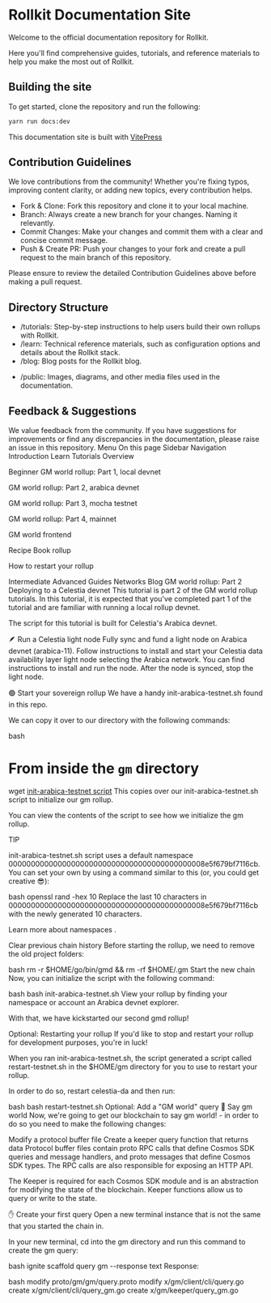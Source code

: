 
# Rollkit Documentation Site

Welcome to the official documentation repository for Rollkit.

Here you'll find comprehensive guides, tutorials, and reference materials to help you make the most out of Rollkit.

## Building the site

To get started, clone the repository and run the following:

```bash
yarn run docs:dev
```

This documentation site is built with [VitePress](https://vitepress.dev)

## Contribution Guidelines

We love contributions from the community! Whether you're fixing typos, improving content clarity, or adding new topics, every contribution helps.

* Fork & Clone: Fork this repository and clone it to your local machine.
* Branch: Always create a new branch for your changes. Naming it relevantly.
* Commit Changes: Make your changes and commit them with a clear and concise commit message.
* Push & Create PR: Push your changes to your fork and create a pull request to the main branch of this repository.

Please ensure to review the detailed Contribution Guidelines above before making a pull request.

## Directory Structure

* /tutorials: Step-by-step instructions to help users build their own rollups with Rollkit.
* /learn: Technical reference materials, such as configuration options and details about the Rollkit stack.
* /blog: Blog posts for the Rollkit blog.
<!-- * /guides [WIP]: In-depth articles that cover specific topics in detail. -->
* /public: Images, diagrams, and other media files used in the documentation.

## Feedback & Suggestions

We value feedback from the community. If you have suggestions for improvements or find any discrepancies in the documentation, please raise an issue in this repository.
Menu
On this page 
Sidebar Navigation
Introduction
Learn
Tutorials
Overview

Beginner
GM world rollup: Part 1, local devnet

GM world rollup: Part 2, arabica devnet

GM world rollup: Part 3, mocha testnet

GM world rollup: Part 4, mainnet

GM world frontend

Recipe Book rollup

How to restart your rollup

Intermediate
Advanced
Guides
Networks
Blog
GM world rollup: Part 2
Deploying to a Celestia devnet
This tutorial is part 2 of the GM world rollup tutorials. In this tutorial, it is expected that you've completed part 1 of the tutorial and are familiar with running a local rollup devnet.

The script for this tutorial is built for Celestia's Arabica devnet.

🪶 Run a Celestia light node
Fully sync and fund a light node on Arabica devnet (arabica-11). Follow instructions to install and start your Celestia data availability layer light node selecting the Arabica network. You can find instructions to install and run the node. After the node is synced, stop the light node.

🟢 Start your sovereign rollup
We have a handy init-arabica-testnet.sh found in this repo.

We can copy it over to our directory with the following commands:

bash
# From inside the `gm` directory
wget [init-arabica-testnet script](https://raw.githubusercontent.com/rollkit/docs/main/scripts/gm/init-arabica-testnet.sh)
This copies over our init-arabica-testnet.sh script to initialize our gm rollup.

You can view the contents of the script to see how we initialize the gm rollup.

TIP

init-arabica-testnet.sh script uses a default namespace 00000000000000000000000000000000000000000008e5f679bf7116cb. You can set your own by using a command similar to this (or, you could get creative 😎):

bash
openssl rand -hex 10
Replace the last 10 characters in 00000000000000000000000000000000000000000008e5f679bf7116cb with the newly generated 10 characters.

Learn more about namespaces .

Clear previous chain history
Before starting the rollup, we need to remove the old project folders:

bash
rm -r $HOME/go/bin/gmd && rm -rf $HOME/.gm
Start the new chain
Now, you can initialize the script with the following command:

bash
bash init-arabica-testnet.sh
View your rollup by finding your namespace or account an Arabica devnet explorer.

With that, we have kickstarted our second gmd rollup!

Optional: Restarting your rollup
If you'd like to stop and restart your rollup for development purposes, you're in luck!

When you ran init-arabica-testnet.sh, the script generated a script called restart-testnet.sh in the $HOME/gm directory for you to use to restart your rollup.

In order to do so, restart celestia-da and then run:

bash
bash restart-testnet.sh
Optional: Add a "GM world" query
💬 Say gm world
Now, we're going to get our blockchain to say gm world! - in order to do so you need to make the following changes:

Modify a protocol buffer file
Create a keeper query function that returns data
Protocol buffer files contain proto RPC calls that define Cosmos SDK queries and message handlers, and proto messages that define Cosmos SDK types. The RPC calls are also responsible for exposing an HTTP API.

The Keeper is required for each Cosmos SDK module and is an abstraction for modifying the state of the blockchain. Keeper functions allow us to query or write to the state.

✋ Create your first query
Open a new terminal instance that is not the same that you started the chain in.

In your new terminal, cd into the gm directory and run this command to create the gm query:

bash
ignite scaffold query gm --response text
Response:

bash
modify proto/gm/gm/query.proto
modify x/gm/client/cli/query.go
create x/gm/client/cli/query_gm.go
create x/gm/keeper/query_gm.go

